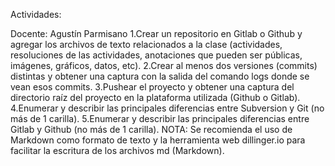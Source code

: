 Actividades:

Docente: Agustín Parmisano
1.Crear un repositorio en Gitlab o Github y agregar los archivos de texto relacionados a la clase
(actividades, resoluciones de las actividades, anotaciones que pueden ser públicas, imágenes,
gráficos, datos, etc).
2.Crear al menos dos versiones (commits) distintas y obtener una captura con la salida del comando
logs donde se vean esos commits.
3.Pushear el proyecto y obtener una captura del directorio raíz del proyecto en la plataforma
utilizada (Github o Gitlab).
4.Enumerar y describir las principales diferencias entre Subversion y Git (no más de 1 carilla).
5.Enumerar y describir las principales diferencias entre Gitlab y Github (no más de 1 carilla).
NOTA: Se recomienda el uso de Markdown como formato de texto y la herramienta web dillinger.io
para facilitar la escritura de los archivos md (Markdown).